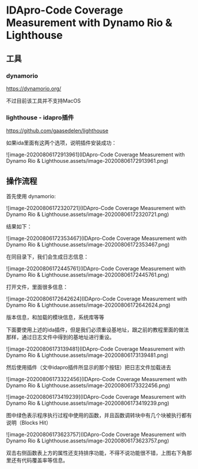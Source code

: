 # IDApro-Code Coverage Measurement with Dynamo Rio & Lighthouse

## 工具

### dynamorio

https://dynamorio.org/

不过目前该工具并不支持MacOS

### lighthouse - idapro插件

https://github.com/gaasedelen/lighthouse

如果ida里面有这两个选项，说明插件安装成功：

![image-20200806172913961](IDApro-Code Coverage Measurement with Dynamo Rio & Lighthouse.assets/image-20200806172913961.png)

## 操作流程

首先使用 dynamorio:

![image-20200806172320721](IDApro-Code Coverage Measurement with Dynamo Rio & Lighthouse.assets/image-20200806172320721.png)

结果如下：

![image-20200806172353467](IDApro-Code Coverage Measurement with Dynamo Rio & Lighthouse.assets/image-20200806172353467.png)

在同目录下，我们会生成日志信息：

![image-20200806172445761](IDApro-Code Coverage Measurement with Dynamo Rio & Lighthouse.assets/image-20200806172445761.png)

打开文件，里面很多信息：

![image-20200806172642624](IDApro-Code Coverage Measurement with Dynamo Rio & Lighthouse.assets/image-20200806172642624.png)

版本信息，和加载的模块信息，系统库等等

下面要使用上述的ida插件，但是我们必须重设基地址，跟之前的教程里面的做法那样，通过日志文件中得到的基地址进行重设。

![image-20200806173139481](IDApro-Code Coverage Measurement with Dynamo Rio & Lighthouse.assets/image-20200806173139481.png)

然后使用插件（文中idapro插件所显示的那个按钮）把日志文件加载进去

![image-20200806173322456](IDApro-Code Coverage Measurement with Dynamo Rio & Lighthouse.assets/image-20200806173322456.png)

![image-20200806173419239](IDApro-Code Coverage Measurement with Dynamo Rio & Lighthouse.assets/image-20200806173419239.png)

图中绿色表示程序执行过程中使用的函数，并且函数调转块中有几个块被执行都有说明（Blocks Hit）

![image-20200806173623757](IDApro-Code Coverage Measurement with Dynamo Rio & Lighthouse.assets/image-20200806173623757.png)

双击右侧函数表上方的属性还支持排序功能，不得不说功能很不错，上图右下角那里还有代码覆盖率等信息。